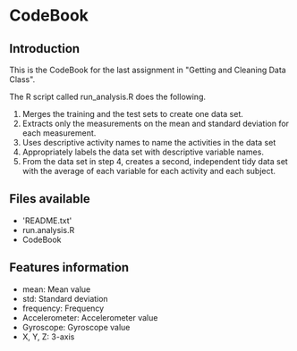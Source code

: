 CodeBook
================



Introduction
------------

This is the CodeBook for the last assignment in "Getting and Cleaning Data Class".

The R script called run_analysis.R does the following.

1. Merges the training and the test sets to create one data set. 
2. Extracts only the measurements on the mean and standard deviation for each measurement. 
3. Uses descriptive activity names to name the activities in the data set 
4. Appropriately labels the data set with descriptive variable names. 
5. From the data set in step 4, creates a second, independent tidy data set with the average of each variable for each activity and each subject.

## Files available
- 'README.txt'
- run.analysis.R
- CodeBook

## Features information
- mean:            Mean value
- std:             Standard deviation
- frequency:       Frequency
- Accelerometer:   Accelerometer value
- Gyroscope:       Gyroscope value
- X, Y, Z:         3-axis

